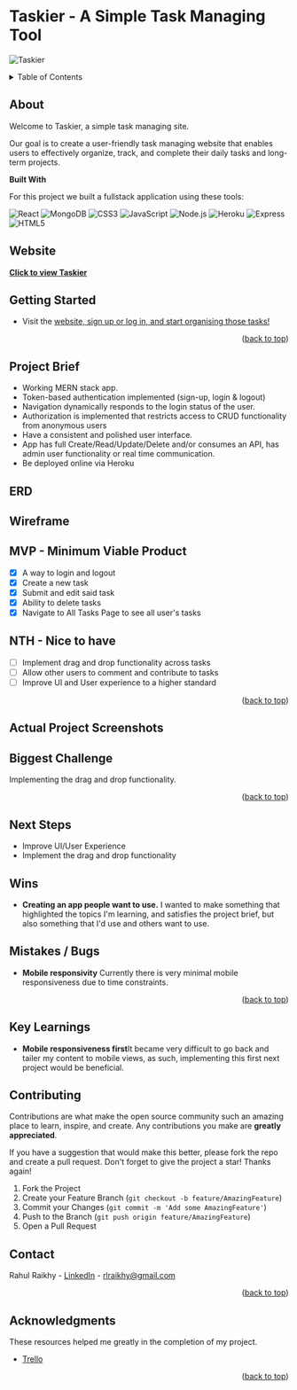 # Taskier - A Simple Task Managing Tool

![Taskier](https://github.com/rahulraikhy/Taskier)

<a name="readme-top"></a>

<!-- TABLE OF CONTENTS -->
<details>
  <summary>Table of Contents</summary>
  <ol>
    <li><a href="#about">About The Project</a>
    <li><a href="#website">Visit the Taskier Site</a></li>
    <li><a href="#getting-started">Getting Started</a></li>
    <li><a href="#erd">ERD</a></li>
    <li><a href="#wireframe">Wireframe</a></li>
    <li><a href="#planning">Planning</a></li>
    <li><a href="#biggest-challenge">Biggest Challenge</a></li>
    <li><a href="#next-steps">Next Steps</a></li>
    <li><a href="#wins">Wins</a></li>
    <li><a href="#key-learnings">Key Learnings</a></li>
    <li><a href="#contact">Contact</a></li>
  </ol>
</details>

<!-- ABOUT THE PROJECT -->

## About

Welcome to Taskier, a simple task managing site.

Our goal is to create a user-friendly task managing website that enables users to effectively organize, track, and complete their daily tasks and long-term projects.

**Built With**

For this project we built a fullstack application using these tools:

![React](https://img.shields.io/badge/React-20232A?style=for-the-badge&logo=react&logoColor=61DAFB)
![MongoDB](https://img.shields.io/badge/MongoDB-4EA94B?style=for-the-badge&logo=mongodb&logoColor=white)
![CSS3](https://img.shields.io/badge/CSS3-1572B6?style=for-the-badge&logo=css3&logoColor=white)
![JavaScript](https://img.shields.io/badge/JavaScript-F7DF1E?style=for-the-badge&logo=javascript&logoColor=black)
![Node.js](https://img.shields.io/badge/Node.js-43853D?style=for-the-badge&logo=node.js&logoColor=white)
![Heroku](https://img.shields.io/badge/Heroku-430098?style=for-the-badge&logo=heroku&logoColor=white)
![Express](https://img.shields.io/badge/Express.js-404D59?style=for-the-badge)
![HTML5](https://img.shields.io/badge/HTML5-E34F26?style=for-the-badge&logo=html5&logoColor=white)

## Website

<strong><p><a href="taskier-b3be2ded42fa.herokuapp.com/">Click to view Taskier</a></p></strong>

<!-- GETTING STARTED -->

## Getting Started

- Visit the <a href="https://karma-coffee-abe41bfb39f9.herokuapp.com/">website, sign up or log in, and start organising those tasks!</a>

<p align="right">(<a href="#readme-top">back to top</a>)</p>

<!-- ROADMAP -->

## Project Brief

- Working MERN stack app.
- Token-based authentication implemented (sign-up, login & logout)
- Navigation dynamically responds to the login status of the user.
- Authorization is implemented that restricts access to CRUD functionality from anonymous users
- Have a consistent and polished user interface.
- App has full Create/Read/Update/Delete and/or consumes an API, has admin user functionality or real time communication.
- Be deployed online via Heroku

## ERD

## Wireframe

## MVP - Minimum Viable Product

- [x] A way to login and logout
- [x] Create a new task
- [x] Submit and edit said task
- [x] Ability to delete tasks
- [x] Navigate to All Tasks Page to see all user's tasks

## NTH - Nice to have

- [ ] Implement drag and drop functionality across tasks
- [ ] Allow other users to comment and contribute to tasks
- [ ] Improve UI and User experience to a higher standard

<p align="right">(<a href="#readme-top">back to top</a>)</p>

## Actual Project Screenshots



## Biggest Challenge

Implementing the drag and drop functionality.

<p align="right">(<a href="#readme-top">back to top</a>)</p>

## Next Steps

- Improve UI/User Experience
- Implement the drag and drop functionality

## Wins

- **Creating an app people want to use.** I wanted to make something that highlighted the topics I'm learning, and satisfies the project brief, but also something that I'd use and others want to use.

## Mistakes / Bugs

- **Mobile responsivity** Currently there is very minimal mobile responsiveness due to time constraints.

<p align="right">(<a href="#readme-top">back to top</a>)</p>

## Key Learnings

- **Mobile responsiveness first**It became very difficult to go back and tailer my content to mobile views, as such, implementing this first next project would be beneficial.

<!-- CONTRIBUTING -->

## Contributing

Contributions are what make the open source community such an amazing place to learn, inspire, and create. Any contributions you make are **greatly appreciated**.

If you have a suggestion that would make this better, please fork the repo and create a pull request. Don't forget to give the project a star! Thanks again!

1. Fork the Project
2. Create your Feature Branch (`git checkout -b feature/AmazingFeature`)
3. Commit your Changes (`git commit -m 'Add some AmazingFeature'`)
4. Push to the Branch (`git push origin feature/AmazingFeature`)
5. Open a Pull Request

<!-- CONTACT -->

## Contact

Rahul Raikhy - [LinkedIn](https://www.linkedin.com/in/rahul-raikhy-31ab62197//) - rlraikhy@gmail.com 

<p align="right">(<a href="#readme-top">back to top</a>)</p>

<!-- ACKNOWLEDGMENTS -->

## Acknowledgments

These resources helped me greatly in the completion of my project.

- [Trello](https://trello.com/)

<p align="right">(<a href="#readme-top">back to top</a>)</p>